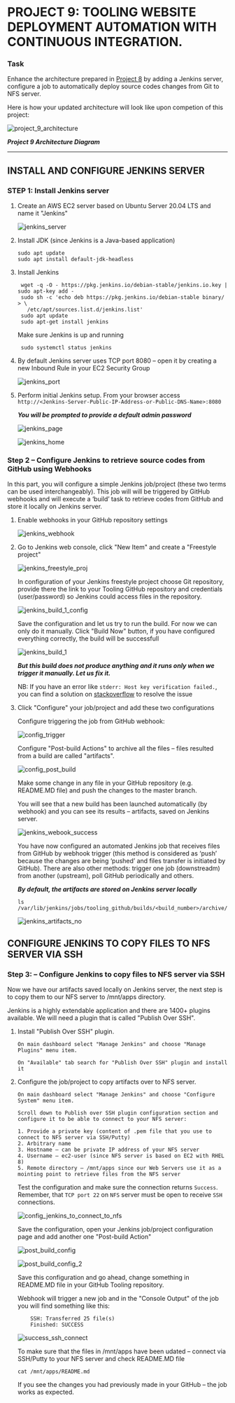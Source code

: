 # **PROJECT 9: TOOLING WEBSITE DEPLOYMENT AUTOMATION WITH CONTINUOUS INTEGRATION.**

### Task

Enhance the architecture prepared in [Project 8](https://github.com/demola07/darey.io_projects/blob/main/project8.md) by adding a Jenkins server, configure a job to automatically deploy source codes changes from Git to NFS server.

Here is how your updated architecture will look like upon competion of this project:

![project_9_architecture](./project9_images//project_9_architecture.JPG)

**_Project 9 Architecture Diagram_**

---

## INSTALL AND CONFIGURE JENKINS SERVER

### **STEP 1: Install Jenkins server**

1.  Create an AWS EC2 server based on Ubuntu Server 20.04 LTS and name it "Jenkins"

    ![jenkins_server](./project9_images//jenkins_server.JPG)

2.  Install JDK (since Jenkins is a Java-based application)

        sudo apt update
        sudo apt install default-jdk-headless

3.  Install Jenkins

         wget -q -O - https://pkg.jenkins.io/debian-stable/jenkins.io.key | sudo apt-key add -
         sudo sh -c 'echo deb https://pkg.jenkins.io/debian-stable binary/ > \
           /etc/apt/sources.list.d/jenkins.list'
         sudo apt update
         sudo apt-get install jenkins

    Make sure Jenkins is up and running

    ` sudo systemctl status jenkins`

4.  By default Jenkins server uses TCP port 8080 – open it by creating a new Inbound Rule in your EC2 Security Group

    ![jenkins_port](./project9_images//jenkins_port.JPG)

5.  Perform initial Jenkins setup.
    From your browser access `http://<Jenkins-Server-Public-IP-Address-or-Public-DNS-Name>:8080`

    **_You will be prompted to provide a default admin password_**

    ![jenkins_page](./project9_images//jenkins_page.JPG)

    ![jenkins_home](./project9_images//jenkins_home.JPG)

### Step 2 – **Configure Jenkins to retrieve source codes from GitHub using Webhooks**

In this part, you will configure a simple Jenkins job/project (these two terms can be used interchangeably). This job will will be triggered by GitHub webhooks and will execute a ‘build’ task to retrieve codes from GitHub and store it locally on Jenkins server.

1. Enable webhooks in your GitHub repository settings

   ![jenkins_webhook](./project9_images//webhook.JPG)

2. Go to Jenkins web console, click "New Item" and create a "Freestyle project"

   ![jenkins_freestyle_proj](./project9_images//jenkins_freestyle.JPG)

   In configuration of your Jenkins freestyle project choose Git repository, provide there the link to your Tooling GitHub repository and credentials (user/password) so Jenkins could access files in the repository.

   ![jenkins_build_1_config](./project9_images//build_1_config.JPG)

   Save the configuration and let us try to run the build. For now we can only do it manually.
   Click "Build Now" button, if you have configured everything correctly, the build will be successfull

   ![jenkins_build_1](./project9_images//jenkins_build_1.JPG)

   **_But this build does not produce anything and it runs only when we trigger it manually. Let us fix it._**

   NB: If you have an error like `stderr: Host key verification failed.`, you can find a solution on [stackoverflow](https://stackoverflow.com/questions/15174194/jenkins-host-key-verification-failed) to resolve the issue

3. Click "Configure" your job/project and add these two configurations

   Configure triggering the job from GitHub webhook:

   ![config_trigger](./project9_images//config_trigger.JPG)

   Configure "Post-build Actions" to archive all the files – files resulted from a build are called "artifacts".

   ![config_post_build](./project9_images//config_post_build.JPG)

   Make some change in any file in your GitHub repository (e.g. README.MD file) and push the changes to the master branch.

   You will see that a new build has been launched automatically (by webhook) and you can see its results – artifacts, saved on Jenkins server.

   ![jenkins_webook_success](./project9_images//jenkins_webhook_success.JPG)

   You have now configured an automated Jenkins job that receives files from GitHub by webhook trigger (this method is considered as ‘push’ because the changes are being ‘pushed’ and files transfer is initiated by GitHub). There are also other methods: trigger one job (downstreadm) from another (upstream), poll GitHub periodically and others.

   **_By default, the artifacts are stored on Jenkins server locally_**

   `ls /var/lib/jenkins/jobs/tooling_github/builds/<build_number>/archive/`

   ![jenkins_artifacts_no](./project9_images//jenkins_artifacts_dir.JPG)

## CONFIGURE JENKINS TO COPY FILES TO NFS SERVER VIA SSH

### Step 3: – Configure Jenkins to copy files to NFS server via SSH

Now we have our artifacts saved locally on Jenkins server, the next step is to copy them to our NFS server to /mnt/apps directory.

Jenkins is a highly extendable application and there are 1400+ plugins available. We will need a plugin that is called "Publish Over SSH".

1.  Install "Publish Over SSH" plugin.

        On main dashboard select "Manage Jenkins" and choose "Manage Plugins" menu item.

        On "Available" tab search for "Publish Over SSH" plugin and install it

2.  Configure the job/project to copy artifacts over to NFS server.

        On main dashboard select "Manage Jenkins" and choose "Configure System" menu item.

        Scroll down to Publish over SSH plugin configuration section and configure it to be able to connect to your NFS server:

        1. Provide a private key (content of .pem file that you use to connect to NFS server via SSH/Putty)
        2. Arbitrary name
        3. Hostname – can be private IP address of your NFS server
        4. Username – ec2-user (since NFS server is based on EC2 with RHEL 8)
        5. Remote directory – /mnt/apps since our Web Servers use it as a mointing point to retrieve files from the NFS server

    Test the configuration and make sure the connection returns `Success`. Remember, that `TCP port 22` on `NFS` server must be open to receive `SSH` connections.

    ![config_jenkins_to_connect_to_nfs](./project9_images//config_jenkins_to_connect_to_nfs.JPG)

    Save the configuration, open your Jenkins job/project configuration page and add another one "Post-build Action"

    ![post_build_config](./project9_images//post_build_config.JPG)

    ![post_build_config_2](./project9_images//post_build_config_2.JPG)

    Save this configuration and go ahead, change something in README.MD file in your GitHub Tooling repository.

    Webhook will trigger a new job and in the "Console Output" of the job you will find something like this:

            SSH: Transferred 25 file(s)
            Finished: SUCCESS

    ![success_ssh_connect](./project9_images//success_ssh_connect.JPG)

    To make sure that the files in /mnt/apps have been udated – connect via SSH/Putty to your NFS server and check README.MD file

    `cat /mnt/apps/README.md`

    If you see the changes you had previously made in your GitHub – the job works as expected.
